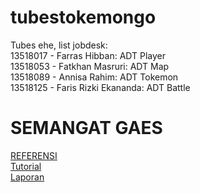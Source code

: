 # tubestokemongo
Tubes ehe, list jobdesk:   
13518017 - Farras Hibban: ADT Player  
13518053 - Fatkhan Masruri: ADT Map  
13518089 - Annisa Rahim: ADT Tokemon  
13518125 - Faris Rizki Ekananda: ADT Battle  
# SEMANGAT GAES
[REFERENSI](http://github.com/hafidhrendyanto/Tubes-Logif)  
[Tutorial](http://www.youtube.com/watch?v=e9uQMf9NyKA&list=PLWPirh4EWFpFLjsd3IUqymnCVBaz1Yagg&index=59)  
[Laporan](https://docs.google.com/document/d/11ExY6vxIu33880EhZkbjqnTe0BTwwMgorm6bwfb4zaU/edit?usp=drivesdk)
